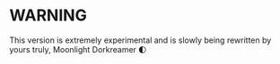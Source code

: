 # WARNING
This version is extremely experimental and is slowly being rewritten by yours truly, Moonlight Dorkreamer 🌓
